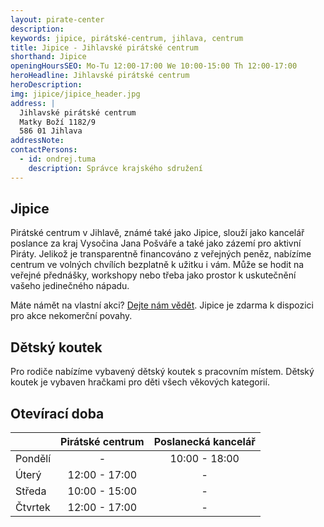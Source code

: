 ```yaml
---
layout: pirate-center
description:
keywords: jipice, pirátské-centrum, jihlava, centrum
title: Jipice - Jihlavské pirátské centrum
shorthand: Jipice
openingHoursSEO: Mo-Tu 12:00-17:00 We 10:00-15:00 Th 12:00-17:00
heroHeadline: Jihlavské pirátské centrum
heroDescription:
img: jipice/jipice_header.jpg
address: |
  Jihlavské pirátské centrum
  Matky Boží 1182/9
  586 01 Jihlava
addressNote:
contactPersons:
  - id: ondrej.tuma
    description: Správce krajského sdružení
---
```


## Jipice

Pirátské centrum v Jihlavě, známé také jako Jipice, slouží jako kancelář poslance za kraj Vysočina Jana Pošváře a také jako zázemí pro aktivní Piráty. Jelikož je transparentně financováno z veřejných peněz, nabízíme centrum ve volných chvílích bezplatně k užitku i vám. Může se hodit na veřejné přednášky, workshopy nebo třeba jako prostor k uskutečnění vašeho jedinečného nápadu.

Máte námět na vlastní akci? <a href="https://docs.google.com/forms/d/e/1FAIpQLSe1LKCLdqWKdgvQiCW8MFcciluAYWUNlUSY1w5H1kDCjviZmg/viewform?c=0&w=1">Dejte nám vědět</a>. Jipice je zdarma k dispozici pro akce nekomerční povahy.

## Dětský koutek

Pro rodiče nabízíme vybavený dětský koutek s pracovním místem. Dětský koutek je vybaven hračkami pro děti všech věkových kategorií.

## Otevírací doba

|            | Pirátské centrum    | Poslanecká kancelář |
|------------|:-------------------:|:-------------------:|
| Pondělí    | -                   | 10:00 - 18:00       |
| Úterý      | 12:00 - 17:00       | -                   |
| Středa     | 10:00 - 15:00       | -                   |
| Čtvrtek    | 12:00 - 17:00       | -                   |

